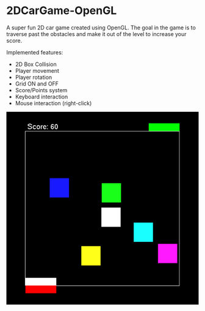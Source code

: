 # 2DCarGame-OpenGL
A super fun 2D car game created using OpenGL. The goal in the game is to traverse past the obstacles and make it out of the level to increase your score.

Implemented features:
* 2D Box Collision
* Player movement
* Player rotation
* Grid ON and OFF
* Score/Points system
* Keyboard interaction
* Mouse interaction (right-click)

![FootballGameImage](2dgame.PNG)
